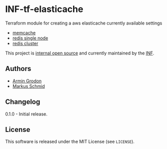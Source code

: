 # INF-tf-elasticache

Terraform module for creating a aws elasticache
currently available settings
- [memcache](memcache/README.md)
- [redis single node](redis/single/README.md)
- [redis cluster](redis/cluster/README.md)


This project is [internal open source](https://en.wikipedia.org/wiki/Inner_source)
and currently maintained by the [INF](https://github.com/orgs/onpage-org/teams/inf).

## Authors

- [Armin Grodon](https://github.com/x4121)
- [Markus Schmid](https://github.com/h0raz)

## Changelog

0.1.0 - Initial release.

## License


This software is released under the MIT License (see `LICENSE`).